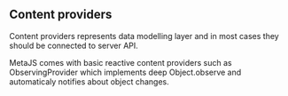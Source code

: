 ## Content providers

Content providers represents data modelling layer and in most cases they should be connected to server API.

MetaJS comes with basic reactive content providers such as ObservingProvider which implements deep Object.observe and automaticaly notifies about object changes.